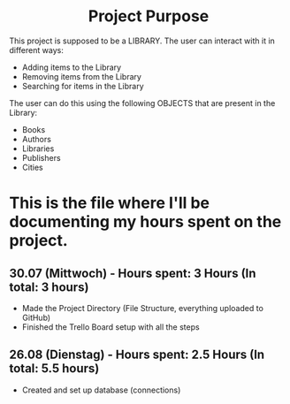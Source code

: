 # <center>Project Purpose

This project is supposed to be a LIBRARY. The user can interact with it in different ways:
- Adding items to the Library
- Removing items from the Library
- Searching for items in the Library

The user can do this using the following OBJECTS that are present in the Library:
- Books
- Authors
- Libraries
- Publishers
- Cities

# This is the file where I'll be documenting my hours spent on the project.

## 30.07 (Mittwoch) - Hours spent: 3 Hours (In total: 3 hours)
- Made the Project Directory (File Structure, everything uploaded to GitHub)
- Finished the Trello Board setup with all the steps

## 26.08 (Dienstag) - Hours spent: 2.5 Hours (In total: 5.5 hours)
- Created and set up database (connections)
